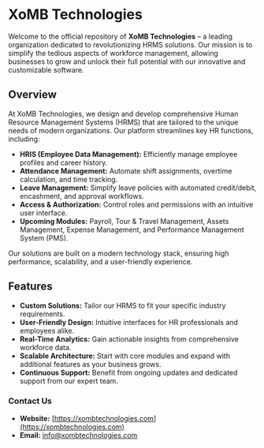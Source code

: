 # XoMB Technologies

Welcome to the official repository of **XoMB Technologies** – a leading organization dedicated to revolutionizing HRMS solutions. Our mission is to simplify the tedious aspects of workforce management, allowing businesses to grow and unlock their full potential with our innovative and customizable software.

## Overview

At XoMB Technologies, we design and develop comprehensive Human Resource Management Systems (HRMS) that are tailored to the unique needs of modern organizations. Our platform streamlines key HR functions, including:

- **HRIS (Employee Data Management):** Efficiently manage employee profiles and career history.
- **Attendance Management:** Automate shift assignments, overtime calculation, and time tracking.
- **Leave Management:** Simplify leave policies with automated credit/debit, encashment, and approval workflows.
- **Access & Authorization:** Control roles and permissions with an intuitive user interface.
- **Upcoming Modules:** Payroll, Tour & Travel Management, Assets Management, Expense Management, and Performance Management System (PMS).

Our solutions are built on a modern technology stack, ensuring high performance, scalability, and a user-friendly experience.

## Features

- **Custom Solutions:** Tailor our HRMS to fit your specific industry requirements.
- **User-Friendly Design:** Intuitive interfaces for HR professionals and employees alike.
- **Real-Time Analytics:** Gain actionable insights from comprehensive workforce data.
- **Scalable Architecture:** Start with core modules and expand with additional features as your business grows.
- **Continuous Support:** Benefit from ongoing updates and dedicated support from our expert team.

### Contact Us
- **Website:** [https://xombtechnologies.com](https://xombtechnologies.com)
- **Email:** [info@xombtechnologies.com](mailto:info@xombtechnologies.com)
